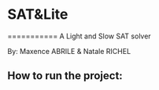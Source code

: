 # SAT&Lite
===========
A Light and Slow SAT solver

By: Maxence ABRILE & Natale RICHEL

## How to run the project:
